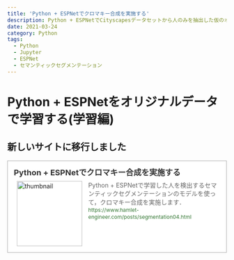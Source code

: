 ```yaml
---
title: 'Python + ESPNetでクロマキー合成を実施する'
description: Python + ESPNetでCityscapesデータセットから人のみを抽出した仮のオリジナルデータで学習を実施します．
date: 2021-03-24
category: Python
tags:
  - Python
  - Jupyter
  - ESPNet
  - セマンティックセグメンテーション
---
```


# Python + ESPNetをオリジナルデータで学習する(学習編)

## 新しいサイトに移行しました
<blockquote class="blogcard" style="width:auto;border:1px solid #aaa;margin:1em 0;padding:1em;line-height:1.4;text-align:left;background:#fff;"><a href="https://www.hamlet-engineer.com/posts/segmentation04.html" target="_blank" style="display:block;text-decoration:none;"><div style="width:100%;margin:0 0 .5em;"><span style="font-size:18px;font-weight:700;color:#333">Python + ESPNetでクロマキー合成を実施する</span></div><div style="min-height:150px;"><div style="float:left;width:150px;height:150px;margin:0 .5em;position:relative;"><img src="https://images.weserv.nl/?w=150&url=https://www.hamlet-engineer.com/image/chromakey.jpg" alt="thumbnail" style="display:block;margin:0;padding:0;width:100%;height:auto;border:none;position:absolute;top:50%;transform:translateY(-50%);"/></div><div style="padding:0 .5em;overflow:hidden;text-overflow:ellipsis;"><span style="font-size:14px;font-weight:400;color:#666">Python + ESPNetで学習した人を検出するセマンティックセグメンテーションのモデルを使って，クロマキー合成を実施します．</span><br/><span style="font-size:12px;font-weight:400;color:#373">https://www.hamlet-engineer.com/posts/segmentation04.html</span></div></div></a></blockquote>